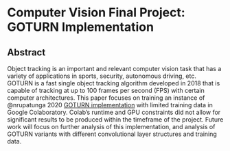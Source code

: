 # Computer Vision Final Project: GOTURN Implementation

## Abstract

Object tracking is an important and relevant computer vision task that has a variety of applications in sports, security, autonomous driving, etc. GOTURN is a fast single object tracking algorithm developed in 2018 that is capable of tracking at up to 100 frames per second (FPS) with certain computer architectures. This paper focuses on training an instance of @nrupatunga 2020 [GOTURN implementation](https://github.com/nrupatunga/goturn-pytorch) with limited training data in Google Colaboratory. Colab’s runtime and GPU constraints did not allow for significant results to be produced within the timeframe of the project. Future work will focus on further analysis of this implementation, and analysis of GOTURN variants with different convolutional layer structures and training data.
